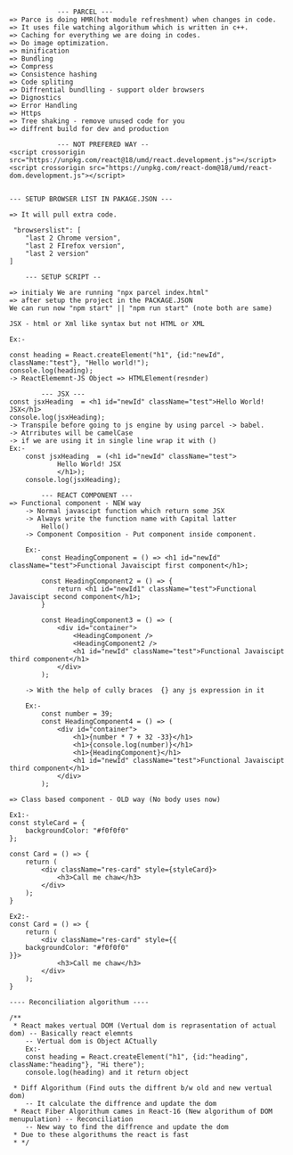                 --- PARCEL ---
    => Parce is doing HMR(hot module refreshment) when changes in code. 
    => It uses file watching algorithum which is written in c++.
    => Caching for everything we are doing in codes.
    => Do image optimization.
    => minification
    => Bundling
    => Compress
    => Consistence hashing
    => Code spliting
    => Diffrential bundlling - support older browsers
    => Dignostics
    => Error Handling
    => Https
    => Tree shaking - remove unused code for you
    => diffrent build for dev and production

                --- NOT PREFERED WAY --
    <script crossorigin src="https://unpkg.com/react@18/umd/react.development.js"></script>
    <script crossorigin src="https://unpkg.com/react-dom@18/umd/react-dom.development.js"></script>


    --- SETUP BROWSER LIST IN PAKAGE.JSON ---

    => It will pull extra code.
    
     "browserslist": [
        "last 2 Chrome version",
        "last 2 FIrefox version",
        "last 2 version"
    ]

        --- SETUP SCRIPT --

    => initialy We are running "npx parcel index.html"
    => after setup the project in the PACKAGE.JSON
    We can run now "npm start" || "npm run start" (note both are same)

    JSX - html or Xml like syntax but not HTML or XML

    Ex:- 
<!-- Both are similar and their log are also similer "object" -->

    const heading = React.createElement("h1", {id:"newId", className:"test"}, "Hello world!");
    console.log(heading);
    -> ReactElememnt-JS Object => HTMLElement(resnder)

            --- JSX ---
    const jsxHeading  = <h1 id="newId" className="test">Hello World! JSX</h1>
    console.log(jsxHeading);
    -> Transpile before going to js engine by using parcel -> babel.
    -> Atrributes will be camelCase
    -> if we are using it in single line wrap it with ()
    Ex:-
        const jsxHeading  = (<h1 id="newId" className="test">
                Hello World! JSX
                </h1>);
        console.log(jsxHeading);

            --- REACT COMPONENT ---
    => Functional component - NEW way 
        -> Normal javascipt function which return some JSX
        -> Always write the function name with Capital latter 
            Hello()
        -> Component Composition - Put component inside component.

        Ex:-
            const HeadingComponent = () => <h1 id="newId" className="test">Functional Javaiscipt first component</h1>;

            const HeadingComponent2 = () => {
                return <h1 id="newId1" className="test">Functional Javaiscipt second component</h1>;
            }

            const HeadingComponent3 = () => (
                <div id="container">
                    <HeadingComponent />
                    <HeadingComponent2 />
                    <h1 id="newId" className="test">Functional Javaiscipt third component</h1>
                </div>
            );

        -> With the help of cully braces  {} any js expression in it

        Ex:-
            const number = 39;
            const HeadingComponent4 = () => (
                <div id="container">
                    <h1>{number * 7 + 32 -33}</h1>
                    <h1>{console.log(number)}</h1>
                    <h1>{HeadingComponent}</h1>
                    <h1 id="newId" className="test">Functional Javaiscipt third component</h1>
                </div>
            );

    => Class based component - OLD way (No body uses now)

<!-- Inline css (not preferd way) -->

    Ex1:-
    const styleCard = {
        backgroundColor: "#f0f0f0"
    };

    const Card = () => {
        return (
            <div className="res-card" style={styleCard}>
                <h3>Call me chaw</h3>
            </div>
        );
    }

    Ex2:-
    const Card = () => {
        return (
            <div className="res-card" style={{
        backgroundColor: "#f0f0f0"
    }}>
                <h3>Call me chaw</h3>
            </div>
        );
    }

    ---- Reconciliation algorithum ----

    /**
     * React makes vertual DOM (Vertual dom is reprasentation of actual dom) -- Basically react elemnts 
        -- Vertual dom is Object ACtually
        Ex:-
        const heading = React.createElement("h1", {id:"heading", className:"heading"}, "Hi there");
        console.log(heading) and it return object

     * Diff Algorithum (Find outs the diffrent b/w old and new vertual dom)
        -- It calculate the diffrence and update the dom
     * React Fiber Algorithum cames in React-16 (New algorithum of DOM menupulation) -- Reconciliation
        -- New way to find the diffrence and update the dom
     * Due to these algorithums the react is fast 
     * */